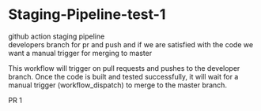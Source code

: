 # Staging-Pipeline-test-1
github action staging pipeline  
developers branch for pr and push and if we are satisfied with the code we want a manual trigger for merging to master  


This workflow will trigger on pull requests and pushes to the developer branch. Once the code is built and tested  successfully, it will wait for a manual trigger (workflow_dispatch) to merge to the master branch.  

PR 1

